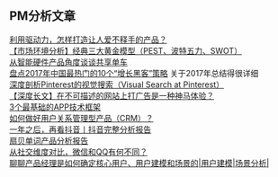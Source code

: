 ## PM分析文章
[利用驱动力，怎样打造让人爱不释手的产品？](http://coffee.pmcaff.com/article/14283)
<br/>
[【市场环境分析】经典三大黄金模型（PEST、波特五力、SWOT）](http://coffee.pmcaff.com/article/13745)
<br/>
[从智能硬件产品角度谈谈共享单车](http://coffee.pmcaff.com/article/4408)
<br/>
[盘点2017年中国最热门的10个“增长黑客”策略](http://coffee.pmcaff.com/article/13169) 关于2017年总结得很详细
<br/>
[深度剖析Pinterest的视觉搜索（Visual Search at Pinterest）](http://coffee.pmcaff.com/article/13402)
<br/>
[【深度长文】在不可描述的网站上打广告是一种神马体验？](http://coffee.pmcaff.com/article/12512)
<br/>
[3个最基础的APP技术框架](http://www.woshipm.com/pmd/240656.html)
<br/>
[如何做好用户关系管理型产品（CRM）？](http://www.woshipm.com/it/1442668.html)
<br/>
[一年之后，再看抖音丨抖音完整分析报告](http://www.woshipm.com/evaluating/1480467.html)
<br/>
[扇贝单词产品分析报告](http://www.woshipm.com/evaluating/1453612.html)
<br/>
[从社交维度对比，微信和QQ有何不同？](http://www.woshipm.com/evaluating/1401674.html)
<br/>
[聊聊产品经理是如何确定核心用户、用户建模和场景的|用户建模|场景分析|](http://www.niupm.com/%E8%81%8A%E8%81%8A%E4%BA%A7%E5%93%81%E7%BB%8F%E7%90%86%E6%98%AF%E5%A6%82%E4%BD%95%E7%A1%AE%E5%AE%9A%E6%A0%B8%E5%BF%83%E7%94%A8%E6%88%B7%E3%80%81%E7%94%A8%E6%88%B7%E5%BB%BA%E6%A8%A1%E5%92%8C%E5%9C%BA/)

